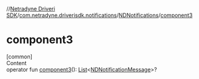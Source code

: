 //[Netradyne Driveri SDK](../../index.md)/[com.netradyne.driverisdk.notifications](../index.md)/[NDNotifications](index.md)/[component3](component3.md)



# component3  
[common]  
Content  
operator fun [component3](component3.md)(): [List](https://kotlinlang.org/api/latest/jvm/stdlib/kotlin.collections/-list/index.html)<[NDNotificationMessage](../-n-d-notification-message/index.md)>?  




